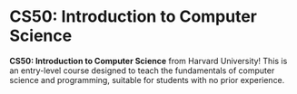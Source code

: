 # CS50: Introduction to Computer Science
 **CS50: Introduction to Computer Science** from Harvard University! This is an entry-level course designed to teach the fundamentals of computer science and programming, suitable for students with no prior experience.
